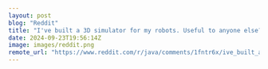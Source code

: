 ```yaml
---
layout: post
blog: "Reddit"
title: "I've built a 3D simulator for my robots. Useful to anyone else?"
date: 2024-09-23T19:56:14Z
image: images/reddit.png
remote_url: "https://www.reddit.com/r/java/comments/1fntr6x/ive_built_a_3d_simulator_for_my_robots_useful_to/"
---
```

